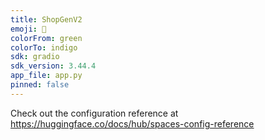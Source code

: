 ```yaml
---
title: ShopGenV2
emoji: 🎃
colorFrom: green
colorTo: indigo
sdk: gradio
sdk_version: 3.44.4
app_file: app.py
pinned: false
---
```


Check out the configuration reference at https://huggingface.co/docs/hub/spaces-config-reference
